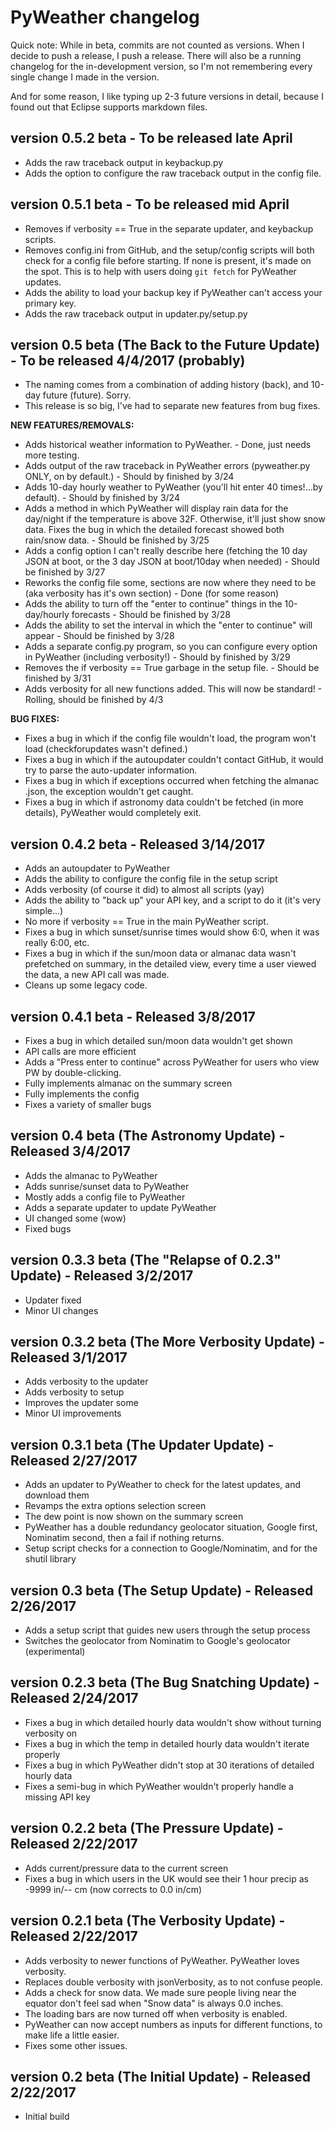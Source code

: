 # PyWeather changelog

Quick note: While in beta, commits are not counted as versions. When I decide to push a release, I push a release. There will also be a running changelog for the in-development version, so I'm not remembering every single change I made in the version.

And for some reason, I like typing up 2-3 future versions in detail, because I found out that Eclipse supports markdown files.

## version 0.5.2 beta - To be released late April
* Adds the raw traceback output in keybackup.py
* Adds the option to configure the raw traceback output in the config file.

## version 0.5.1 beta - To be released mid April
* Removes if verbosity == True in the separate updater, and keybackup scripts.
* Removes config.ini from GitHub, and the setup/config scripts will both check for a config file before starting. If none is present, it's made on the spot. This is to help with users doing `git fetch` for PyWeather updates.
* Adds the ability to load your backup key if PyWeather can't access your primary key.
* Adds the raw traceback output in updater.py/setup.py

## version 0.5 beta (The Back to the Future Update) - To be released 4/4/2017 (probably)
* The naming comes from a combination of adding history (back), and 10-day future (future). Sorry.
* This release is so big, I've had to separate new features from bug fixes.

**NEW FEATURES/REMOVALS:**
* Adds historical weather information to PyWeather. - Done, just needs more testing.
* Adds output of the raw traceback in PyWeather errors (pyweather.py ONLY, on by default.) - Should by finished by 3/24
* Adds 10-day hourly weather to PyWeather (you'll hit enter 40 times!...by default). - Should by finished by 3/24
* Adds a method in which PyWeather will display rain data for the day/night if the temperature is above 32F. Otherwise, it'll just show snow data. Fixes the bug in which the detailed forecast showed both rain/snow data. - Should be finished by 3/25
* Adds a config option I can't really describe here (fetching the 10 day JSON at boot, or the 3 day JSON at boot/10day when needed) - Should be finished by 3/27
* Reworks the config file some, sections are now where they need to be (aka verbosity has it's own section) - Done (for some reason)
* Adds the ability to turn off the "enter to continue" things in the 10-day/hourly forecasts - Should be finished by 3/28
* Adds the ability to set the interval in which the "enter to continue" will appear - Should be finished by 3/28
* Adds a separate config.py program, so you can configure every option in PyWeather (including verbosity!) - Should by finished by 3/29
* Removes the if verbosity == True garbage in the setup file. - Should be finished by 3/31
* Adds verbosity for all new functions added. This will now be standard! - Rolling, should be finished by 4/3

**BUG FIXES:**
* Fixes a bug in which if the config file wouldn't load, the program won't load (checkforupdates wasn't defined.)
* Fixes a bug in which if the autoupdater couldn't contact GitHub, it would try to parse the auto-updater information.
* Fixes a bug in which if exceptions occurred when fetching the almanac .json, the exception wouldn't get caught.
* Fixes a bug in which if astronomy data couldn't be fetched (in more details), PyWeather would completely exit.


## version 0.4.2 beta - Released 3/14/2017
* Adds an autoupdater to PyWeather
* Adds the ability to configure the config file in the setup script
* Adds verbosity (of course it did) to almost all scripts (yay)
* Adds the ability to "back up" your API key, and a script to do it (it's very simple...)
* No more if verbosity == True in the main PyWeather script.
* Fixes a bug in which sunset/sunrise times would show 6:0, when it was really 6:00, etc.
* Fixes a bug in which if the sun/moon data or almanac data wasn't prefetched on summary, in the detailed view, every time a user viewed the data, a new API call was made.
* Cleans up some legacy code.

## version 0.4.1 beta - Released 3/8/2017
* Fixes a bug in which detailed sun/moon data wouldn't get shown
* API calls are more efficient
* Adds a "Press enter to continue" across PyWeather for users who view PW by double-clicking.
* Fully implements almanac on the summary screen
* Fully implements the config
* Fixes a variety of smaller bugs

## version 0.4 beta (The Astronomy Update) - Released 3/4/2017
* Adds the almanac to PyWeather
* Adds sunrise/sunset data to PyWeather
* Mostly adds a config file to PyWeather
* Adds a separate updater to update PyWeather
* UI changed some (wow)
* Fixed bugs

## version 0.3.3 beta (The "Relapse of 0.2.3" Update) - Released 3/2/2017
* Updater fixed
* Minor UI changes

## version 0.3.2 beta (The More Verbosity Update) - Released 3/1/2017
* Adds verbosity to the updater
* Adds verbosity to setup
* Improves the updater some
* Minor UI improvements

## version 0.3.1 beta (The Updater Update) - Released 2/27/2017
* Adds an updater to PyWeather to check for the latest updates, and download them
* Revamps the extra options selection screen
* The dew point is now shown on the summary screen
* PyWeather has a double redundancy geolocator situation, Google first, Nominatim second, then a fail if nothing returns.
* Setup script checks for a connection to Google/Nominatim, and for the shutil library

## version 0.3 beta (The Setup Update) - Released 2/26/2017
* Adds a setup script that guides new users through the setup process
* Switches the geolocator from Nominatim to Google's geolocator (experimental)

## version 0.2.3 beta (The Bug Snatching Update) - Released 2/24/2017
* Fixes a bug in which detailed hourly data wouldn't show without turning verbosity on
* Fixes a bug in which the temp in detailed hourly data wouldn't iterate properly
* Fixes a bug in which PyWeather didn't stop at 30 iterations of detailed hourly data
* Fixes a semi-bug in which PyWeather wouldn't properly handle a missing API key

## version 0.2.2 beta (The Pressure Update) - Released 2/22/2017
* Adds current/pressure data to the current screen
* Fixes a bug in which users in the UK would see their 1 hour precip as -9999 in/-- cm (now corrects to 0.0 in/cm)

## version 0.2.1 beta (The Verbosity Update) - Released 2/22/2017
* Adds verbosity to newer functions of PyWeather. PyWeather loves verbosity.
* Replaces double verbosity with jsonVerbosity, as to not confuse people.
* Adds a check for snow data. We made sure people living near the equator don't feel sad when "Snow data" is always 0.0 inches.
* The loading bars are now turned off when verbosity is enabled.
* PyWeather can now accept numbers as inputs for different functions, to make life a little easier.
* Fixes some other issues.

## version 0.2 beta (The Initial Update) - Released 2/22/2017
* Initial build
